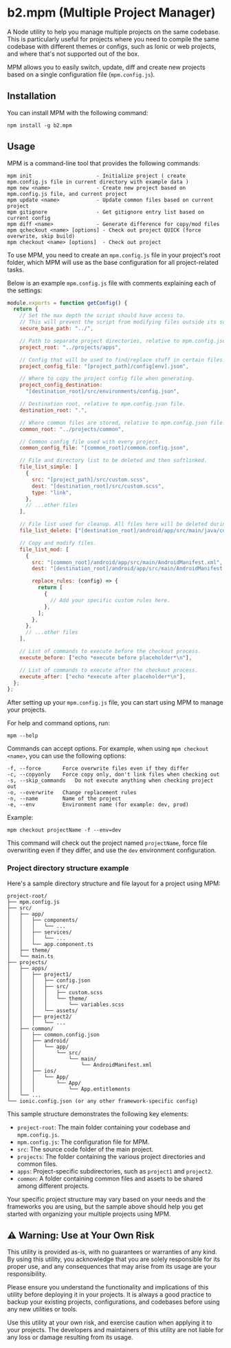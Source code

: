 # b2.mpm (Multiple Project Manager)

A Node utility to help you manage multiple projects on the same codebase. This is particularly useful for projects where you need to compile the same codebase with different themes or configs, such as Ionic or web projects, and where that's not supported out of the box.

MPM allows you to easily switch, update, diff and create new projects based on a single configuration file (`mpm.config.js`).

## Installation

You can install MPM with the following command:

```
npm install -g b2.mpm
```

## Usage

MPM is a command-line tool that provides the following commands:

```
mpm init                     - Initialize project ( create mpm.config.js file in current directory with example data )
mpm new <name>               - Create new project based on mpm.config.js file, and current project
mpm update <name>            - Update common files based on current project
mpm gitignore                - Get gitignore entry list based on current config
mpm diff <name>              - Generate difference for copy/mod files
mpm qcheckout <name> [options] - Check out project QUICK (force overwrite, skip build)
mpm checkout <name> [options]  - Check out project
```

To use MPM, you need to create an `mpm.config.js` file in your project's root folder, which MPM will use as the base configuration for all project-related tasks.

Below is an example `mpm.config.js` file with comments explaining each of the settings:

```javascript
module.exports = function getConfig() {
  return {
    // Set the max depth the script should have access to.
    // This will prevent the script from modifying files outside its scope.
    secure_base_path: "../",

    // Path to separate project directories, relative to mpm.config.json file.
    project_root: "../projects/apps",

    // Config that will be used to find/replace stuff in certain files.
    project_config_file: "[project_path]/config[env].json",

    // Where to copy the project config file when generating.
    project_config_destination:
      "[destination_root]/src/environments/config.json",

    // Destination root, relative to mpm.config.json file.
    destination_root: ".",

    // Where common files are stored, relative to mpm.config.json file.
    common_root: "../projects/common",

    // Common config file used with every project.
    common_config_file: "[common_root]/common.config.json",

    // File and directory list to be deleted and then softlinked.
    file_list_simple: [
      {
        src: "[project_path]/src/custom.scss",
        dest: "[destination_root]/src/custom.scss",
        type: "link",
      },
      // ...other files
    ],

    // File list used for cleanup. All files here will be deleted during checkout.
    file_list_delete: ["[destination_root]/android/app/src/main/java/com"],

    // Copy and modify files.
    file_list_mod: [
      {
        src: "[common_root]/android/app/src/main/AndroidManifest.xml",
        dest: "[destination_root]/android/app/src/main/AndroidManifest.xml",

        replace_rules: (config) => {
          return [
            {
              // Add your specific custom rules here.
            },
          ];
        },
      },
      // ...other files
    ],

    // List of commands to execute before the checkout process.
    execute_before: ["echo *execute before placeholder*\n"],

    // List of commands to execute after the checkout process.
    execute_after: ["echo *execute after placeholder*\n"],
  };
};
```

After setting up your `mpm.config.js` file, you can start using MPM to manage your projects.

For help and command options, run:

```
mpm --help
```

Commands can accept options. For example, when using `mpm checkout <name>`, you can use the following options:

```
-f, --force       Force overwrite files even if they differ
-c, --copyonly    Force copy only, don't link files when checking out
-s, --skip_commands   Do not execute anything when checking project out
-o, --overwrite   Change replacement rules
-n, --name        Name of the project
-e, --env         Environment name (for example: dev, prod)
```

Example:

```
mpm checkout projectName -f --env=dev
```

This command will check out the project named `projectName`, force file overwriting even if they differ, and use the `dev` environment configuration.

### Project directory structure example

Here's a sample directory structure and file layout for a project using MPM:

```
project-root/
├── mpm.config.js
├── src/
│   ├── app/
│   │   ├── components/
│   │   │   └── ...
│   │   ├── services/
│   │   │   └── ...
│   │   └── app.component.ts
│   ├── theme/
│   └── main.ts
├── projects/
│   ├── apps/
│   │   ├── project1/
│   │   │   ├── config.json
│   │   │   ├── src/
│   │   │   │   ├── custom.scss
│   │   │   │   └── theme/
│   │   │   │       └── variables.scss
│   │   │   └── assets/
│   │   ├── project2/
│   │   │   └── ...
│   ├── common/
│   │   ├── common.config.json
│   │   ├── android/
│   │   │   └── app/
│   │   │       └── src/
│   │   │           └── main/
│   │   │               └── AndroidManifest.xml
│   │   ├── ios/
│   │   │   └── App/
│   │   │       └── App/
│   │   │           └── App.entitlements
│   └── ...
└── ionic.config.json (or any other framework-specific config)
```

This sample structure demonstrates the following key elements:

- `project-root`: The main folder containing your codebase and `mpm.config.js`.
- `mpm.config.js`: The configuration file for MPM.
- `src`: The source code folder of the main project.
- `projects`: The folder containing the various project directories and common files.
- `apps`: Project-specific subdirectories, such as `project1` and `project2`.
- `common`: A folder containing common files and assets to be shared among different projects.

Your specific project structure may vary based on your needs and the frameworks you are using, but the sample above should help you get started with organizing your multiple projects using MPM.

## ⚠️ Warning: Use at Your Own Risk

This utility is provided as-is, with no guarantees or warranties of any kind. By using this utility, you acknowledge that you are solely responsible for its proper use, and any consequences that may arise from its usage are your responsibility.

Please ensure you understand the functionality and implications of this utility before deploying it in your projects. It is always a good practice to backup your existing projects, configurations, and codebases before using any new utilities or tools.

Use this utility at your own risk, and exercise caution when applying it to your projects. The developers and maintainers of this utility are not liable for any loss or damage resulting from its usage.